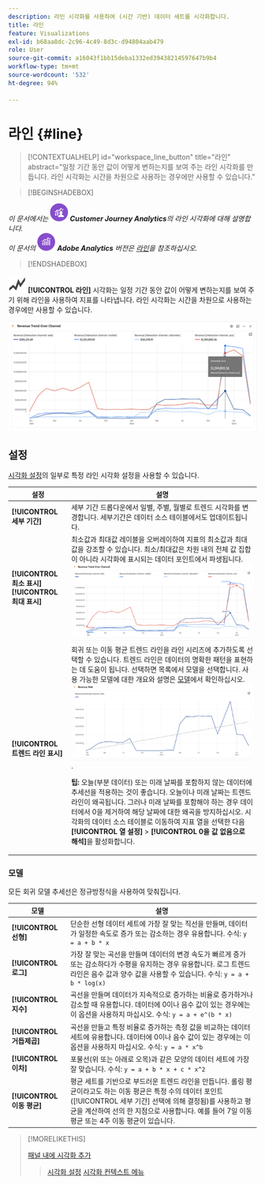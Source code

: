 ```yaml
---
description: 라인 시각화를 사용하여 (시간 기반) 데이터 세트를 시각화합니다.
title: 라인
feature: Visualizations
exl-id: b68aa8dc-2c96-4c49-8d3c-d94804aab479
role: User
source-git-commit: a16043f1bb15deba1332ed39438214597647b9b4
workflow-type: tm+mt
source-wordcount: '532'
ht-degree: 94%

---
```


# 라인 {#line}

<!-- markdownlint-disable MD034 -->

>[!CONTEXTUALHELP]
>id="workspace_line_button"
>title="라인"
>abstract="일정 기간 동안 값이 어떻게 변하는지를 보여 주는 라인 시각화를 만듭니다. 라인 시각화는 시간을 차원으로 사용하는 경우에만 사용할 수 있습니다."

<!-- markdownlint-enable MD034 -->


>[!BEGINSHADEBOX]

_이 문서에서는_ ![CustomerJourneyAnalytics](/help/assets/icons/CustomerJourneyAnalytics.svg) _**Customer Journey Analytics**&#x200B;의 라인 시각화에 대해 설명합니다._<br/>_이 문서의_ ![AdobeAnalytics](/help/assets/icons/AdobeAnalytics.svg) _**Adobe Analytics** 버전은 [라인](https://experienceleague.adobe.com/ko/docs/analytics/analyze/analysis-workspace/visualizations/line)을 참조하십시오._

>[!ENDSHADEBOX]


![GraphTrend](/help/assets/icons/GraphTrend.svg) **[!UICONTROL 라인]** 시각화는 일정 기간 동안 값이 어떻게 변하는지를 보여 주기 위해 라인을 사용하여 지표를 나타냅니다. 라인 시각화는 시간을 차원으로 사용하는 경우에만 사용할 수 있습니다.

![라인 시각화](assets/line-viz.png)


## 설정

[시각화 설정](freeform-analysis-visualizations.md#settings)의 일부로 특정 라인 시각화 설정을 사용할 수 있습니다.

| 설정 | 설명 |
|---|---|
| **[!UICONTROL 세부 기간]** | 세부 기간 드롭다운에서 일별, 주별, 월별로 트렌드 시각화를 변경합니다. 세부기간은 데이터 소스 테이블에서도 업데이트됩니다. |
| **[!UICONTROL 최소 표시]** <br/>**[!UICONTROL 최대 표시&#x200B;]** | 최소값과 최대값 레이블을 오버레이하여 지표의 최소값과 최대값을 강조할 수 있습니다. 최소/최대값은 차원 내의 전체 값 집합이 아니라 시각화에 표시되는 데이터 포인트에서 파생됩니다.<br/>![최소 및 최대값 레이블이 있는 오버레이.](assets/min-max-labels.png) |
| **[!UICONTROL 트렌드 라인 표시]** | 회귀 또는 이동 평균 트렌드 라인을 라인 시리즈에 추가하도록 선택할 수 있습니다. 트렌드 라인은 데이터의 명확한 패턴을 표현하는 데 도움이 됩니다. 선택하면 목록에서 모델을 선택합니다. 사용 가능한 모델에 대한 개요와 설명은 [모델](#models)에서 확인하십시오.<br/>![선형 트렌드 라인](assets/show-linear-trendline.png).<p>**팁:** 오늘(부분 데이터) 또는 미래 날짜를 포함하지 않는 데이터에 추세선을 적용하는 것이 좋습니다. 오늘이나 미래 날짜는 트렌드 라인이 왜곡됩니다. 그러나 미래 날짜를 포함해야 하는 경우 데이터에서 0을 제거하여 해당 날짜에 대한 왜곡을 방지하십시오. 시각화의 데이터 소스 테이블로 이동하여 지표 열을 선택한 다음 **[!UICONTROL 열 설정]** > **[!UICONTROL 0을 값 없음으로 해석]**&#x200B;을 활성화합니다.</p> |

### 모델

모든 회귀 모델 추세선은 정규방정식을 사용하여 맞춰집니다.

| 모델 | 설명 |
| --- | --- |
| **[!UICONTROL 선형]** | 단순한 선형 데이터 세트에 가장 잘 맞는 직선을 만들며, 데이터가 일정한 속도로 증가 또는 감소하는 경우 유용합니다. 수식: `y = a + b * x` |
| **[!UICONTROL 로그]** | 가장 잘 맞는 곡선을 만들며 데이터의 변경 속도가 빠르게 증가 또는 감소하다가 수평을 유지하는 경우 유용합니다. 로그 트렌드 라인은 음수 값과 양수 값을 사용할 수 있습니다. 수식: `y = a + b * log(x)` |
| **[!UICONTROL 지수]** | 곡선을 만들며 데이터가 지속적으로 증가하는 비율로 증가하거나 감소할 때 유용합니다. 데이터에 0이나 음수 값이 있는 경우에는 이 옵션을 사용하지 마십시오. 수식: `y = a + e^(b * x)` |
| **[!UICONTROL 거듭제곱]** | 곡선을 만들고 특정 비율로 증가하는 측정 값을 비교하는 데이터 세트에 유용합니다. 데이터에 0이나 음수 값이 있는 경우에는 이 옵션을 사용하지 마십시오. 수식: `y = a * x^b` |
| **[!UICONTROL 이차]** | 포물선(위 또는 아래로 오목)과 같은 모양의 데이터 세트에 가장 잘 맞습니다. 수식: `y = a + b * x + c * x^2` |
| **[!UICONTROL 이동 평균]** | 평균 세트를 기반으로 부드러운 트렌드 라인을 만듭니다. 롤링 평균이라고도 하는 이동 평균은 특정 수의 데이터 포인트([!UICONTROL 세부 기간] 선택에 의해 결정됨)를 사용하고 평균을 계산하여 선의 한 지점으로 사용합니다. 예를 들어 7일 이동 평균 또는 4주 이동 평균이 있습니다. |

>[!MORELIKETHIS]
>
>[패널 내에 시각화 추가](/help/analysis-workspace/visualizations/freeform-analysis-visualizations.md#add-visualizations-to-a-panel)
>>[시각화 설정](/help/analysis-workspace/visualizations/freeform-analysis-visualizations.md#settings)
>>[시각화 컨텍스트 메뉴](/help/analysis-workspace/visualizations/freeform-analysis-visualizations.md#context-menu)
>

